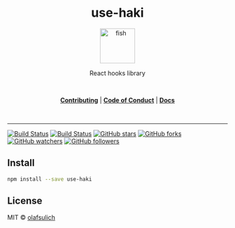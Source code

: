 <div align="center">
<h1>use-haki</h1>

<a href="https://github.com/olafsulich/use-haki/settings">
  <img
    height="80"
    width="80"
    alt="fish"
    src="https://i.ibb.co/SmkHMr2/fishhook.png"
  />
</a>

<p>React hooks library</p>

<br />

[**Contributing**](#) | [**Code of Conduct**](#) | [**Docs**](#)

<br />
</div>

<hr />

<!-- prettier-ignore-start -->
[![Build Status](https://travis-ci.org/olafsulich/use-haki.svg?branch=master)](https://travis-ci.org/olafsulich/use-haki)
[![Build Status](https://img.shields.io/travis/olafsulich/use-haki?style=flat-square)]()
[![GitHub stars](https://img.shields.io/github/stars/olafsulich/use-haki.svg?style=social&label=Star&maxAge=2592000)](https://GitHub.com/olafsulich/use-haki/stargazers/)
[![GitHub forks](https://img.shields.io/github/forks/olafsulich/use-haki.svg?style=social&label=Fork&maxAge=2592000)](https://GitHub.com/olafsulich/use-haki/network/)
[![GitHub watchers](https://img.shields.io/github/watchers/olafsulich/use-haki.svg?style=social&label=Watch&maxAge=2592000)](https://GitHub.com/olafsulich/use-haki/watchers/)
[![GitHub followers](https://img.shields.io/github/followers/olafsulich.svg?style=social&label=Follow&maxAge=2592000)](https://github.com/olafsulich?tab=followers)




<!-- prettier-ignore-end -->

## Install

```bash
npm install --save use-haki
```

## License

MIT © [olafsulich](https://github.com/olafsulich)
